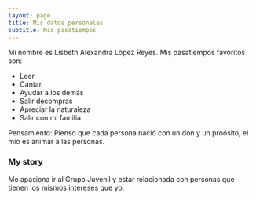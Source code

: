 ```yaml
---
layout: page
title: Mis datos personales
subtitle: Mis pasatiempos
---
```


Mi nombre es Lisbeth Alexandra López Reyes.
Mis pasatiempos favoritos son:

- Leer
- Cantar
- Ayudar a los demás
- Salir decompras
- Apreciar la naturaleza
- Salir con mi familia

Pensamiento:
Pienso que cada persona nació con un don y un proósito, el mío es animar a las personas.

### My story

Me apasiona ir al Grupo Juvenil y estar relacionada con personas que tienen los mismos intereses que yo.
